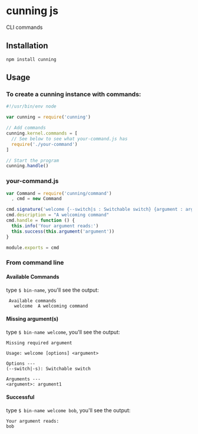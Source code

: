 # cunning js
CLI commands

## Installation
`npm install cunning`

## Usage

### To create a cunning instance with commands:
```js
#!/usr/bin/env node

var cunning = require('cunning')

// Add commands
cunning.kernel.commands = [
  // See below to see what your-command.js has
  require('./your-command')
]

// Start the program
cunning.handle()
```

### your-command.js

```js
var Command = require('cunning/command')
  , cmd = new Command

cmd.signature('welcome {--switch|s : Switchable switch} {argument : argument1}')
cmd.description = "A welcoming command"
cmd.handle = function () {
  this.info('Your argument reads:')
  this.success(this.argument('argument'))
}

module.exports = cmd
```

### From command line

#### Available Commands
type `$ bin-name`, you'll see the output:
```
 Available commands
   welcome  A welcoming command
```

#### Missing argument(s)
type `$ bin-name welcome`, you'll see the output:
```
Missing required argument

Usage: welcome [options] <argument>

Options ---
(--switch|-s): Switchable switch

Arguments ---
<argument>: argument1
```

#### Successful
type `$ bin-name welcome bob`, you'll see the output:
```
Your argument reads:
bob
```
